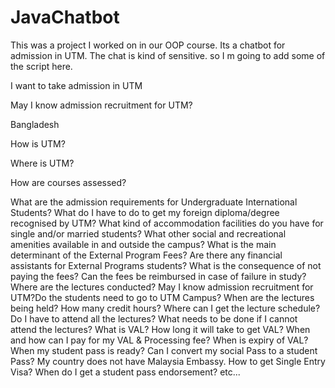 # JavaChatbot
This was a project I worked on in our OOP course. Its a chatbot for admission in UTM. 
The chat is kind of sensitive. so I m going to add some of the script here. 


I want to take admission in UTM

May I know admission recruitment for UTM?

Bangladesh

How is UTM?

Where is UTM?

How are courses assessed?

What are the admission requirements for Undergraduate International Students?
What do I have to do to get my foreign diploma/degree recognised by UTM?
What kind of accommodation facilities do you have for single and/or married students?
What other social and recreational amenities available in and outside the campus?
What is the main determinant of the External Program Fees?
Are there any financial assistants for External Programs students?
What is the consequence of not paying the fees?
Can the fees be reimbursed in case of failure in study?
Where are the lectures conducted?
May I know admission recruitment for UTM?Do the students need to go to UTM Campus?
When are the lectures being held? How many credit hours?
Where can I get the lecture schedule?
Do I have to attend all the lectures?
What needs to be done if I cannot attend the lectures?
What is VAL?
How long it will take to get VAL?
When and how can I pay for my VAL & Processing fee?
When is expiry of VAL?
When  my student pass is ready?
Can I convert my social Pass to a student Pass?
My country does not have Malaysia Embassy. How to get Single Entry Visa?
When do I get a student pass  endorsement?
etc... 
